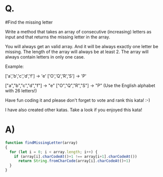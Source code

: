 # Q.
#Find the missing letter

Write a method that takes an array of consecutive (increasing) letters as input and that returns the missing letter in the array.

You will always get an valid array. And it will be always exactly one letter be missing. The length of the array will always be at least 2.
The array will always contain letters in only one case.

Example:

['a','b','c','d','f'] -> 'e' ['O','Q','R','S'] -> 'P'

["a","b","c","d","f"] -> "e"
["O","Q","R","S"] -> "P"
(Use the English alphabet with 26 letters!)

Have fun coding it and please don't forget to vote and rank this kata! :-)

I have also created other katas. Take a look if you enjoyed this kata!

# A)
```js
function findMissingLetter(array)
{
  for (let i = 0; i < array.length; i++) {
    if (array[i].charCodeAt()+1 !== array[i+1].charCodeAt()) 
      return String.fromCharCode(array[i].charCodeAt()+1)
  }
}
```
